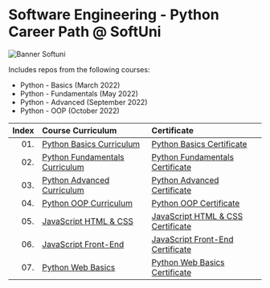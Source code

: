 # Software Engineering - Python Career Path @ SoftUni

<p align="centre">
  <img src="https://cdn.discordapp.com/attachments/979101848361377914/1022244283606110228/Softuni_logo_trasparent.png" alt="Banner Softuni"/>
</p>

Includes repos from the following courses:  
* Python - Basics (March 2022)
* Python - Fundamentals (May 2022)
* Python - Advanced (September 2022)
* Python - OOP (October 2022)

| Index | Course Curriculum                                                                                             | Certificate
|------:|:--------------------------------------------------------------------------------------------------------------| :---
|   01. | [Python Basics Curriculum](https://softuni.bg/courses/programming-basics)                                         | [Python Basics Certificate](https://softuni.bg/certificates/details/131291/f6a89d8e)
|   02. | [Python Fundamentals Curriculum](https://softuni.bg/courses/programming-fundamentals-csharp-java-js-python)       | [Python Fundamentals Certificate](https://softuni.bg/certificates/details/138872/3e3a9014)
|   03. | [Python Advanced Curriculum](https://softuni.bg/modules/74/python-advanced/1382)                                  | [Python Advanced Certificate](https://softuni.bg/certificates/details/143175/d1a67c47)
|   04. | [Python OOP Curriculum](https://softuni.bg/courses/python-oop)                                                    | [Python OOP Certificate](https://softuni.bg/certificates/details/150502/bf475331)      
|   05. | [JavaScript HTML & CSS ](https://softuni.bg/courses/python-oop)                                                    | [JavaScript HTML & CSS Certificate](https://softuni.bg/certificates/details/163082/0baba3aa)  
|   06. | [JavaScript Front-End ](https://softuni.bg/courses/python-oop)                                                    | [JavaScript Front-End Certificate](https://softuni.bg/certificates/details/170750/c49e9a43)  
|   07. | [Python Web Basics ](https://softuni.bg/courses/python-oop)                                                    | [Python Web Basics Certificate](https://softuni.bg/certificates/details/177919/60b61ea0)  
   
